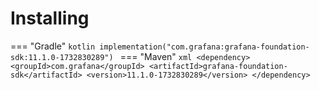 # Installing

=== "Gradle"
    ```kotlin
    implementation("com.grafana:grafana-foundation-sdk:11.1.0-1732830289")
    ```
=== "Maven"
    ```xml
    <dependency>
        <groupId>com.grafana</groupId>
        <artifactId>grafana-foundation-sdk</artifactId>
        <version>11.1.0-1732830289</version>
    </dependency>
    ```
